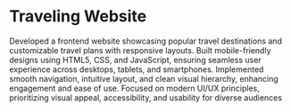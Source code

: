 # Traveling Website
 Developed a frontend website showcasing popular travel destinations and customizable travel plans with responsive layouts.
  Built mobile-friendly designs using HTML5, CSS, and JavaScript, ensuring seamless user experience across desktops, tablets,
 and smartphones.
 Implemented smooth navigation, intuitive layout, and clean visual hierarchy, enhancing engagement and ease of use.
  Focused on modern UI/UX principles, prioritizing visual appeal, accessibility, and usability for diverse audiences
